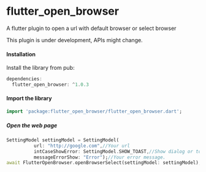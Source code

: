 # flutter_open_browser

A flutter plugin to open a url with default browser or select browser

This plugin is under development, APIs might change.

#### Installation
Install the library from pub:
```dart
dependencies:
  flutter_open_browser: ^1.0.3
```

#### Import the library
```dart
import 'package:flutter_open_browser/flutter_open_browser.dart';
```

##### Open the web page
```dart
SettingModel settingModel = SettingModel(
          url: "http://google.com",//Your url
          intCaseShowError: SettingModel.SHOW_TOAST,//Show dialog or toast if error
          messageErrorShow: "Error");//Your error message.
await FlutterOpenBrowser.openBrowserSelect(settingModel: settingModel);
```